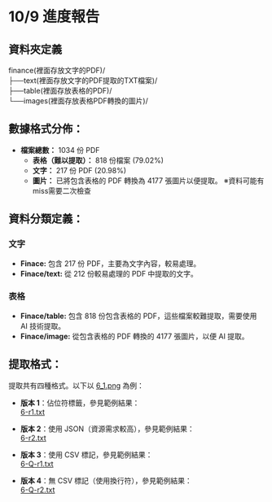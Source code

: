 # 10/9 進度報告

## 資料夾定義
finance(裡面存放文字的PDF)/  
├──text(裡面存放文字的PDF提取的TXT檔案)/  
├──table(裡面存放表格的PDF)/  
└──images(裡面存放表格PDF轉換的圖片)/  

## 數據格式分佈：
- **檔案總數：** 1034 份 PDF
  - **表格（難以提取）：** 818 份檔案 (79.02%)
  - **文字：** 217 份 PDF (20.98%)
  - **圖片：** 已將包含表格的 PDF 轉換為 4177 張圖片以便提取。
※資料可能有miss需要二次檢查

## 資料分類定義：

### 文字
- **Finace:** 包含 217 份 PDF，主要為文字內容，較易處理。
- **Finace/text:** 從 212 份較易處理的 PDF 中提取的文字。

### 表格
- **Finace/table:** 包含 818 份包含表格的 PDF，這些檔案較難提取，需要使用 AI 技術提取。
- **Finace/image:** 從包含表格的 PDF 轉換的 4177 張圖片，以便 AI 提取。

## 提取格式：
提取共有四種格式。以下以 [6_1.png](https://github.com/wade0426/AI_CUP_2024/blob/main/finance/images/6_1.png) 為例：

- **版本 1**：佔位符標籤，參見範例結果：  
  [6-r1.txt](https://github.com/wade0426/AI_CUP_2024/blob/main/finance/text/6-r1.txt)
  
- **版本 2**：使用 JSON（資源需求較高），參見範例結果：  
  [6-r2.txt](https://github.com/wade0426/AI_CUP_2024/blob/main/finance/text/6-r2.txt)
  
- **版本 3**：使用 CSV 標記，參見範例結果：  
  [6-Q-r1.txt](https://github.com/wade0426/AI_CUP_2024/blob/main/finance/table/demo/6-Q-r1.txt)
  
- **版本 4**：無 CSV 標記（使用換行符），參見範例結果：  
  [6-Q-r2.txt](https://github.com/wade0426/AI_CUP_2024/blob/main/finance/table/demo/6-Q-r2.txt)
